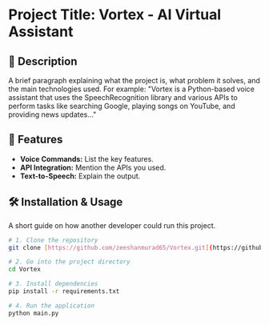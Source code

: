 # Project Title: Vortex - AI Virtual Assistant

## 📜 Description
A brief paragraph explaining what the project is, what problem it solves, and the main technologies used. For example: "Vortex is a Python-based voice assistant that uses the SpeechRecognition library and various APIs to perform tasks like searching Google, playing songs on YouTube, and providing news updates..."

## 🚀 Features
- **Voice Commands:** List the key features.
- **API Integration:** Mention the APIs you used.
- **Text-to-Speech:** Explain the output.

## 🛠️ Installation & Usage
A short guide on how another developer could run this project.
```bash
# 1. Clone the repository
git clone [https://github.com/zeeshanmurad65/Vortex.git](https://github.com/zeeshanmurad65/Vortex.git)

# 2. Go into the project directory
cd Vortex

# 3. Install dependencies
pip install -r requirements.txt

# 4. Run the application
python main.py
